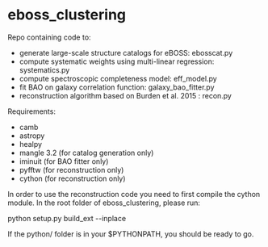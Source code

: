 # eboss_clustering
Repo containing code to:

- generate large-scale structure catalogs for eBOSS: ebosscat.py
- compute systematic weights using multi-linear regression: systematics.py
- compute spectroscopic completeness model: eff_model.py
- fit BAO on galaxy correlation function: galaxy_bao_fitter.py
- reconstruction algorithm based on Burden et al. 2015 : recon.py 

Requirements:

- camb 
- astropy 
- healpy 
- mangle 3.2 (for catalog generation only)
- iminuit (for BAO fitter only)
- pyfftw (for reconstruction only)
- cython (for reconstruction only)

In order to use the reconstruction code you need to first compile the cython module. In the root folder of eboss_clustering, please run:

python setup.py build_ext --inplace

If the python/ folder is in your $PYTHONPATH, you should be ready to go. 






